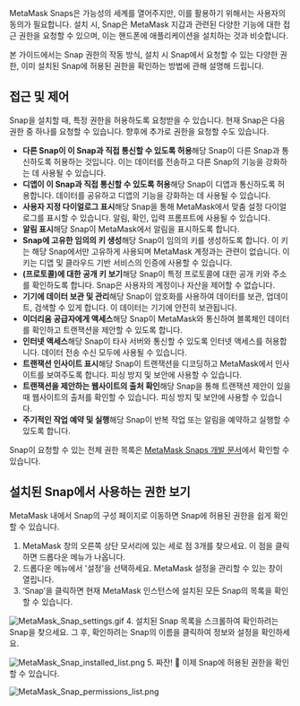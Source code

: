 MetaMask Snaps은 가능성의 세계를 열어주지만, 이를 활용하기 위해서는 사용자의 동의가 필요합니다. 설치 시, Snap은 MetaMask 지갑과 관련된 다양한 기능에 대한 접근 권한을 요청할 수 있으며, 이는 핸드폰에 애플리케이션을 설치하는 것과 비슷합니다.


본 가이드에서는 Snap 권한의 작동 방식, 설치 시 Snap에서 요청할 수 있는 다양한 권한, 이미 설치된 Snap에 허용된 권한을 확인하는 방법에 관해 설명해 드립니다.


접근 및 제어
-------


Snap을 설치할 때, 특정 권한을 허용하도록 요청받을 수 있습니다. 현재 Snap은 다음 권한 중 하나를 요청할 수 있습니다. 향후에 추가로 권한을 요청할 수도 있습니다.


* **다른 Snap이 이 Snap과 직접 통신할 수 있도록 허용**해당 Snap이 다른 Snap과 통신하도록 허용하는 것입니다. 이는 데이터를 전송하고 다른 Snap의 기능을 강화하는 데 사용될 수 있습니다.
* **디앱이 이 Snap과 직접 통신할 수 있도록 허용**해당 Snap이 디앱과 통신하도록 허용합니다. 데이터를 공유하고 디앱의 기능을 강화하는 데 사용될 수 있습니다.
* **사용자 지정 다이얼로그 표시**해당 Snap을 통해 MetaMask에서 맞춤 설정 다이얼로그를 표시할 수 있습니다. 알림, 확인, 입력 프롬프트에 사용될 수 있습니다.
* **알림 표시**해당 Snap이 MetaMask에서 알림을 표시하도록 합니다.
* **Snap에 고유한 임의의 키 생성**해당 Snap이 임의의 키를 생성하도록 합니다. 이 키는 해당 Snap에서만 고유하게 사용되며 MetaMask 계정과는 관련이 없습니다. 이 키는 디앱 및 클라우드 기반 서비스의 인증에 사용할 수 있습니다.
* **(프로토콜)에 대한 공개 키 보기**해당 Snap이 특정 프로토콜에 대한 공개 키와 주소를 확인하도록 합니다. Snap은 사용자의 계정이나 자산을 제어할 수 없습니다.
* **기기에 데이터 보관 및 관리**해당 Snap이 암호화를 사용하여 데이터를 보관, 업데이트, 검색할 수 있게 합니다. 이 데이터는 기기에 안전히 보관됩니다.
* **이더리움 공급자에게 액세스**해당 Snap이 MetaMask와 통신하여 블록체인 데이터를 확인하고 트랜잭션을 제안할 수 있도록 합니다.
* **인터넷 액세스**해당 Snap이 타사 서버와 통신할 수 있도록 인터넷 액세스를 허용합니다. 데이터 전송 수신 모두에 사용될 수 있습니다.
* **트랜잭션 인사이트 표시**해당 Snap이 트랜잭션을 디코딩하고 MetaMask에서 인사이트를 보여주도록 합니다. 피싱 방지 및 보안에 사용할 수 있습니다.
* **트랜잭션을 제안하는 웹사이트의 출처 확인**해당 Snap을 통해 트랜잭션 제안이 있을 때 웹사이트의 출처를 확인할 수 있습니다. 피싱 방지 및 보안에 사용할 수 있습니다.
* **주기적인 작업 예약 및 실행**해당 Snap이 반복 작업 또는 알림을 예약하고 실행할 수 있도록 합니다.


Snap이 요청할 수 있는 전체 권한 목록은 [MetaMask Snaps 개발 문서](https://docs.metamask.io/guide/snaps-rpc-api.html)에서 확인할 수 있습니다.


설치된 Snap에서 사용하는 권한 보기
---------------------


MetaMask 내에서 Snap의 구성 페이지로 이동하면 Snap에 허용된 권한을 쉽게 확인할 수 있습니다.


1. MetaMask 창의 오른쪽 상단 모서리에 있는 세로 점 3개를 찾으세요. 이 점을 클릭하면 드롭다운 메뉴가 나옵니다.
2. 드롭다운 메뉴에서 '설정'을 선택하세요. MetaMask 설정을 관리할 수 있는 창이 열립니다.
3. ‘Snap’을 클릭하면 현재 MetaMask 인스턴스에 설치된 모든 Snap의 목록을 확인할 수 있습니다.


![MetaMask_Snap_settings.gif](https://support.metamask.io/hc/article_attachments/18379505639195)
4. 설치된 Snap 목록을 스크롤하여 확인하려는 Snap을 찾으세요. 그 후, 확인하려는 Snap의 이름을 클릭하여 정보와 설정을 확인하세요.


![MetaMask_Snap_installed_list.png](https://support.metamask.io/hc/article_attachments/18379508227355)
5. 짜잔! 🙌 이제 Snap에 허용된 권한을 확인할 수 있습니다.


![MetaMask_Snap_permissions_list.png](https://support.metamask.io/hc/article_attachments/18379505659163)
